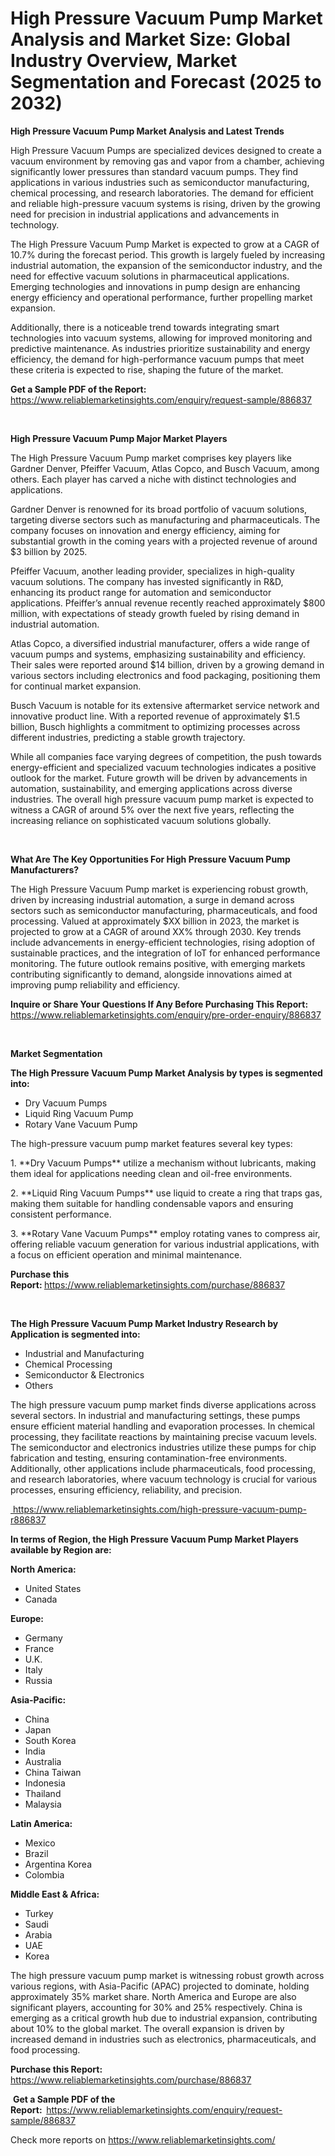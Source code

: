 <p><h1>High Pressure Vacuum Pump Market Analysis and Market Size: Global Industry Overview, Market Segmentation and Forecast (2025 to 2032)</h1></p><p><strong>High Pressure Vacuum Pump Market Analysis and Latest Trends</strong></p>
<p><p>High Pressure Vacuum Pumps are specialized devices designed to create a vacuum environment by removing gas and vapor from a chamber, achieving significantly lower pressures than standard vacuum pumps. They find applications in various industries such as semiconductor manufacturing, chemical processing, and research laboratories. The demand for efficient and reliable high-pressure vacuum systems is rising, driven by the growing need for precision in industrial applications and advancements in technology.</p><p>The High Pressure Vacuum Pump Market is expected to grow at a CAGR of 10.7% during the forecast period. This growth is largely fueled by increasing industrial automation, the expansion of the semiconductor industry, and the need for effective vacuum solutions in pharmaceutical applications. Emerging technologies and innovations in pump design are enhancing energy efficiency and operational performance, further propelling market expansion. </p><p>Additionally, there is a noticeable trend towards integrating smart technologies into vacuum systems, allowing for improved monitoring and predictive maintenance. As industries prioritize sustainability and energy efficiency, the demand for high-performance vacuum pumps that meet these criteria is expected to rise, shaping the future of the market.</p></p>
<p><strong>Get a Sample PDF of the Report:&nbsp;</strong> <a href="https://www.reliablemarketinsights.com/enquiry/request-sample/886837?utm_campaign=2129&utm_medium=2&utm_source=Github&utm_content=ia&utm_term=17022025&utm_id=high-pressure-vacuum-pump">https://www.reliablemarketinsights.com/enquiry/request-sample/886837</a></p>
<p>&nbsp;</p>
<p><strong>High Pressure Vacuum Pump Major Market Players</strong></p>
<p><p>The High Pressure Vacuum Pump market comprises key players like Gardner Denver, Pfeiffer Vacuum, Atlas Copco, and Busch Vacuum, among others. Each player has carved a niche with distinct technologies and applications.</p><p>Gardner Denver is renowned for its broad portfolio of vacuum solutions, targeting diverse sectors such as manufacturing and pharmaceuticals. The company focuses on innovation and energy efficiency, aiming for substantial growth in the coming years with a projected revenue of around $3 billion by 2025.</p><p>Pfeiffer Vacuum, another leading provider, specializes in high-quality vacuum solutions. The company has invested significantly in R&D, enhancing its product range for automation and semiconductor applications. Pfeiffer’s annual revenue recently reached approximately $800 million, with expectations of steady growth fueled by rising demand in industrial automation.</p><p>Atlas Copco, a diversified industrial manufacturer, offers a wide range of vacuum pumps and systems, emphasizing sustainability and efficiency. Their sales were reported around $14 billion, driven by a growing demand in various sectors including electronics and food packaging, positioning them for continual market expansion.</p><p>Busch Vacuum is notable for its extensive aftermarket service network and innovative product line. With a reported revenue of approximately $1.5 billion, Busch highlights a commitment to optimizing processes across different industries, predicting a stable growth trajectory.</p><p>While all companies face varying degrees of competition, the push towards energy-efficient and specialized vacuum technologies indicates a positive outlook for the market. Future growth will be driven by advancements in automation, sustainability, and emerging applications across diverse industries. The overall high pressure vacuum pump market is expected to witness a CAGR of around 5% over the next five years, reflecting the increasing reliance on sophisticated vacuum solutions globally.</p></p>
<p>&nbsp;</p>
<p><strong>What Are The Key Opportunities For High Pressure Vacuum Pump Manufacturers?</strong></p>
<p><p>The High Pressure Vacuum Pump market is experiencing robust growth, driven by increasing industrial automation, a surge in demand across sectors such as semiconductor manufacturing, pharmaceuticals, and food processing. Valued at approximately $XX billion in 2023, the market is projected to grow at a CAGR of around XX% through 2030. Key trends include advancements in energy-efficient technologies, rising adoption of sustainable practices, and the integration of IoT for enhanced performance monitoring. The future outlook remains positive, with emerging markets contributing significantly to demand, alongside innovations aimed at improving pump reliability and efficiency.</p></p>
<p><strong>Inquire or Share Your Questions If Any Before Purchasing This Report:</strong> <a href="https://www.reliablemarketinsights.com/enquiry/pre-order-enquiry/886837?utm_campaign=2129&utm_medium=2&utm_source=Github&utm_content=ia&utm_term=17022025&utm_id=high-pressure-vacuum-pump">https://www.reliablemarketinsights.com/enquiry/pre-order-enquiry/886837</a></p>
<p>&nbsp;</p>
<p><strong>Market Segmentation</strong></p>
<p><strong>The High Pressure Vacuum Pump Market Analysis by types is segmented into:</strong></p>
<p><ul><li>Dry Vacuum Pumps</li><li>Liquid Ring Vacuum Pump</li><li>Rotary Vane Vacuum Pump</li></ul></p>
<p><p>The high-pressure vacuum pump market features several key types: </p><p>1. **Dry Vacuum Pumps** utilize a mechanism without lubricants, making them ideal for applications needing clean and oil-free environments.</p><p>2. **Liquid Ring Vacuum Pumps** use liquid to create a ring that traps gas, making them suitable for handling condensable vapors and ensuring consistent performance.</p><p>3. **Rotary Vane Vacuum Pumps** employ rotating vanes to compress air, offering reliable vacuum generation for various industrial applications, with a focus on efficient operation and minimal maintenance.</p></p>
<p><strong>Purchase this Report:&nbsp;</strong><a href="https://www.reliablemarketinsights.com/purchase/886837?utm_campaign=2129&utm_medium=2&utm_source=Github&utm_content=ia&utm_term=17022025&utm_id=high-pressure-vacuum-pump">https://www.reliablemarketinsights.com/purchase/886837</a></p>
<p>&nbsp;</p>
<p><strong>The High Pressure Vacuum Pump Market Industry Research by Application is segmented into:</strong></p>
<p><ul><li>Industrial and Manufacturing</li><li>Chemical Processing</li><li>Semiconductor & Electronics</li><li>Others</li></ul></p>
<p><p>The high pressure vacuum pump market finds diverse applications across several sectors. In industrial and manufacturing settings, these pumps ensure efficient material handling and evaporation processes. In chemical processing, they facilitate reactions by maintaining precise vacuum levels. The semiconductor and electronics industries utilize these pumps for chip fabrication and testing, ensuring contamination-free environments. Additionally, other applications include pharmaceuticals, food processing, and research laboratories, where vacuum technology is crucial for various processes, ensuring efficiency, reliability, and precision.</p></p>
<p><a href="https://www.reliablemarketinsights.com/high-pressure-vacuum-pump-r886837?utm_campaign=2129&utm_medium=2&utm_source=Github&utm_content=ia&utm_term=17022025&utm_id=high-pressure-vacuum-pump">&nbsp;https://www.reliablemarketinsights.com/high-pressure-vacuum-pump-r886837</a></p>
<p><strong>In terms of Region, the High Pressure Vacuum Pump Market Players available by Region are:</strong></p>
<p>
    <p> <strong> North America: </strong>
        <ul>
            <li>United States</li>
            <li>Canada</li>
        </ul>
        </p> 
    <p> <strong> Europe: </strong>
        <ul>
            <li>Germany</li>
            <li>France</li>
            <li>U.K.</li>
            <li>Italy</li>
            <li>Russia</li>
        </ul>
        </p> 
    <p> <strong> Asia-Pacific: </strong>
        <ul>
            <li>China</li>
            <li>Japan</li>
            <li>South Korea</li>
            <li>India</li>
            <li>Australia</li>
            <li>China Taiwan</li>
            <li>Indonesia</li>
            <li>Thailand</li>
            <li>Malaysia</li>
        </ul>
        </p> 
    <p> <strong> Latin America: </strong>
        <ul>
            <li>Mexico</li>
            <li>Brazil</li>
            <li>Argentina Korea</li>
            <li>Colombia</li>
        </ul>
        </p> 
    <p> <strong> Middle East & Africa: </strong>
        <ul>
            <li>Turkey</li>
            <li>Saudi</li>
            <li>Arabia</li>
            <li>UAE</li>
            <li>Korea</li>
        </ul>
    </p>
    </p>
<p><p>The high pressure vacuum pump market is witnessing robust growth across various regions, with Asia-Pacific (APAC) projected to dominate, holding approximately 35% market share. North America and Europe are also significant players, accounting for 30% and 25% respectively. China is emerging as a critical growth hub due to industrial expansion, contributing about 10% to the global market. The overall expansion is driven by increased demand in industries such as electronics, pharmaceuticals, and food processing.</p></p>
<p><strong>Purchase this Report: </strong><a href="https://www.reliablemarketinsights.com/purchase/886837?utm_campaign=2129&utm_medium=2&utm_source=Github&utm_content=ia&utm_term=17022025&utm_id=high-pressure-vacuum-pump">https://www.reliablemarketinsights.com/purchase/886837</a></p>
<p>&nbsp;<strong>Get a Sample PDF of the Report:&nbsp;&nbsp;</strong><a href="https://www.reliablemarketinsights.com/enquiry/request-sample/886837?utm_campaign=2129&utm_medium=2&utm_source=Github&utm_content=ia&utm_term=17022025&utm_id=high-pressure-vacuum-pump">https://www.reliablemarketinsights.com/enquiry/request-sample/886837</a></p>
<p><strong></strong></p>
<p>Check more reports on <a href="https://www.reliablemarketinsights.com/?utm_campaign=2129&utm_medium=2&utm_source=Github&utm_content=ia&utm_term=17022025&utm_id=high-pressure-vacuum-pump">https://www.reliablemarketinsights.com/</a></p>
